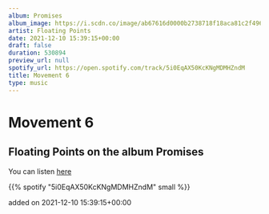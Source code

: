 ```yaml
---
album: Promises
album_image: https://i.scdn.co/image/ab67616d0000b2738718f18aca81c2f4961946f4
artist: Floating Points
date: 2021-12-10 15:39:15+00:00
draft: false
duration: 530894
preview_url: null
spotify_url: https://open.spotify.com/track/5i0EqAX50KcKNgMDMHZndM
title: Movement 6
type: music
---
```



# Movement 6

## Floating Points on the album Promises

You can listen [here](https://open.spotify.com/track/5i0EqAX50KcKNgMDMHZndM)

{{% spotify "5i0EqAX50KcKNgMDMHZndM" small %}}

added on 2021-12-10 15:39:15+00:00